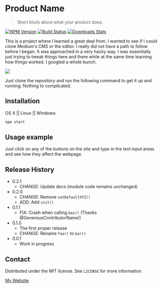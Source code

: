 # Product Name
> Short blurb about what your product does.

[![NPM Version][npm-image]][npm-url]
[![Build Status][travis-image]][travis-url]
[![Downloads Stats][npm-downloads]][npm-url]

This is a project where I learned a great deal from.  I wanted to see if I could clone Medium's CMS or the editor.  I really did not have a path to follow before I began.  It was approached in a very hacky way.  I was
essentially just trying to tweak things here and there while at the same time learning how things worked. I googled a whole bunch.  

![](header.png)

Just clone the repository and run the following command to get it up and running.  Nothing to complicated.

## Installation

OS X || Linux || Windows:

```sh
npm start
```


## Usage example

Just click on any of the buttons on the site and type in the text input areas and see how they affect
the webpage.   


## Release History

* 0.2.1
    * CHANGE: Update docs (module code remains unchanged)
* 0.2.0
    * CHANGE: Remove `setDefaultXYZ()`
    * ADD: Add `init()`
* 0.1.1
    * FIX: Crash when calling `baz()` (Thanks @GenerousContributorName!)
* 0.1.0
    * The first proper release
    * CHANGE: Rename `foo()` to `bar()`
* 0.0.1
    * Work in progress

## Contact

Distributed under the MIT license. See ``LICENSE`` for more information.

[My Website][npm-test]


<!-- Markdown link & img dfn's -->
[npm-image]: https://img.shields.io/npm/v/datadog-metrics.svg?style=flat-square
[npm-test]: <img src="https://edent.github.io/SuperTinyIcons/images/svg/medium.svg" width="125" title="Medium" />
[npm-url]: https://npmjs.org/package/datadog-metrics
[npm-downloads]: https://img.shields.io/npm/dm/datadog-metrics.svg?style=flat-square
[travis-image]: https://img.shields.io/travis/dbader/node-datadog-metrics/master.svg?style=flat-square
[travis-url]: https://travis-ci.org/dbader/node-datadog-metrics
[wiki]: https://github.com/yourname/yourproject/wiki
